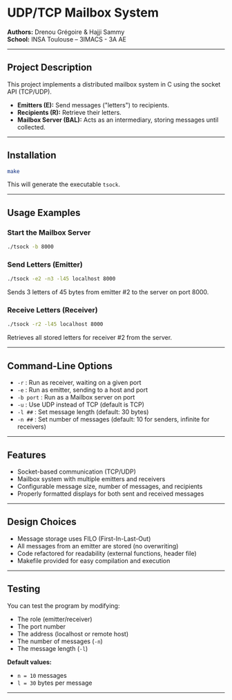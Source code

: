 
# UDP/TCP Mailbox System

**Authors:** Drenou Grégoire & Hajji Sammy  
**School:** INSA Toulouse – 3IMACS - 3A AE

---

## Project Description

This project implements a distributed mailbox system in C using the socket API (TCP/UDP).

- **Emitters (E):** Send messages ("letters") to recipients.
- **Recipients (R):** Retrieve their letters.
- **Mailbox Server (BAL):** Acts as an intermediary, storing messages until collected.
---

## Installation

```bash
make
```
This will generate the executable `tsock`.

---

## Usage Examples

### Start the Mailbox Server
```bash
./tsock -b 8000
```

### Send Letters (Emitter)
```bash
./tsock -e2 -n3 -l45 localhost 8000
```
Sends 3 letters of 45 bytes from emitter #2 to the server on port 8000.

### Receive Letters (Receiver)
```bash
./tsock -r2 -l45 localhost 8000
```
Retrieves all stored letters for receiver #2 from the server.

---

## Command-Line Options

- `-r` : Run as receiver, waiting on a given port
- `-e` : Run as emitter, sending to a host and port
- `-b port` : Run as a Mailbox server on port
- `-u` : Use UDP instead of TCP (default is TCP)
- `-l ##` : Set message length (default: 30 bytes)
- `-n ##` : Set number of messages (default: 10 for senders, infinite for receivers)

---

## Features

- Socket-based communication (TCP/UDP)
- Mailbox system with multiple emitters and receivers
- Configurable message size, number of messages, and recipients
- Properly formatted displays for both sent and received messages

---

## Design Choices

- Message storage uses FILO (First-In-Last-Out) 
- All messages from an emitter are stored (no overwriting)
- Code refactored for readability (external functions, header file)
- Makefile provided for easy compilation and execution

---

## Testing

You can test the program by modifying:
- The role (emitter/receiver)
- The port number
- The address (localhost or remote host)
- The number of messages (`-n`)
- The message length (`-l`)

**Default values:**
- `n = 10` messages
- `l = 30` bytes per message

---
